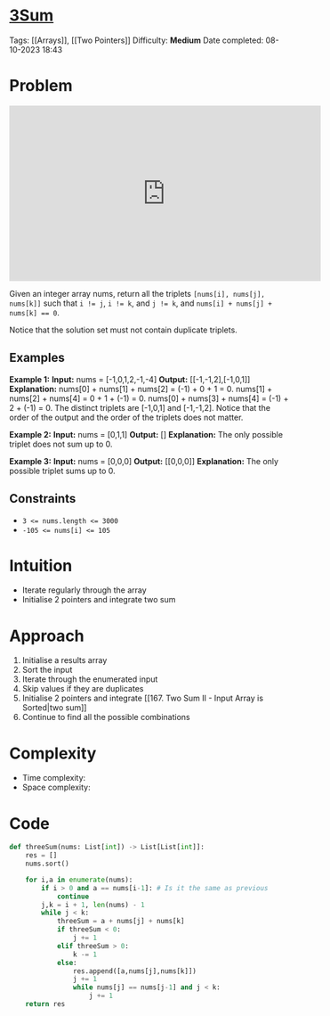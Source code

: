 # [3Sum](https://leetcode.com/problems/3sum/)
Tags: [[Arrays]], [[Two Pointers]]
Difficulty: **Medium**
Date completed: 08-10-2023 18:43
# Problem
<iframe width="560" height="315" src="https://www.youtube.com/embed/jzZsG8n2R9A?si=0QwXO8efMU9euo_r" title="YouTube video player" frameborder="0" allow="accelerometer; autoplay; clipboard-write; encrypted-media; gyroscope; picture-in-picture; web-share" allowfullscreen></iframe>

Given an integer array nums, return all the triplets `[nums[i], nums[j], nums[k]]` such that `i != j`, `i != k`, and `j != k`, and `nums[i] + nums[j] + nums[k] == 0`.

Notice that the solution set must not contain duplicate triplets.
## Examples
**Example 1:**
**Input:** nums = [-1,0,1,2,-1,-4]
**Output:** [[-1,-1,2],[-1,0,1]]
**Explanation:** 
nums[0] + nums[1] + nums[2] = (-1) + 0 + 1 = 0.
nums[1] + nums[2] + nums[4] = 0 + 1 + (-1) = 0.
nums[0] + nums[3] + nums[4] = (-1) + 2 + (-1) = 0.
The distinct triplets are [-1,0,1] and [-1,-1,2].
Notice that the order of the output and the order of the triplets does not matter.

**Example 2:**
**Input:** nums = [0,1,1]
**Output:** []
**Explanation:** The only possible triplet does not sum up to 0.

**Example 3:**
**Input:** nums = [0,0,0]
**Output:** [[0,0,0]]
**Explanation:** The only possible triplet sums up to 0.
## Constraints
- `3 <= nums.length <= 3000`
- `-105 <= nums[i] <= 105`
# Intuition
- Iterate regularly through the array
- Initialise 2 pointers and integrate two sum
# Approach
1. Initialise a results array
2. Sort the input
3. Iterate through the enumerated input
4. Skip values if they are duplicates
5. Initialise 2 pointers and integrate [[167. Two Sum II - Input Array is Sorted|two sum]]
6. Continue to find all the possible combinations
# Complexity
- Time complexity:
- Space complexity:
# Code
```Python
def threeSum(nums: List[int]) -> List[List[int]]:
	res = []
	nums.sort()

	for i,a in enumerate(nums):
		if i > 0 and a == nums[i-1]: # Is it the same as previous
			continue
		j,k = i + 1, len(nums) - 1
		while j < k:
			threeSum = a + nums[j] + nums[k]
			if threeSum < 0:
				j += 1
			elif threeSum > 0:
				k -= 1
			else:
				res.append([a,nums[j],nums[k]])
				j += 1
				while nums[j] == nums[j-1] and j < k:
					j += 1
	return res
```